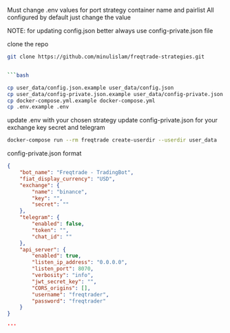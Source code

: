Must change .env values for port strategy
container name and pairlist 
All configured by default just change the value

NOTE: for updating config.json better always use config-private.json file

clone the repo

```bash
git clone https://github.com/minulislam/freqtrade-strategies.git 


```bash

cp user_data/config.json.example user_data/config.json
cp user_data/config-private.json.example user_data/config-private.json
cp docker-compose.yml.example docker-compose.yml
cp .env.example .env

```
update .env with your chosen strategy
update config-private.json for your exchange key secret and telegram 

```bash
docker-compose run --rm freqtrade create-userdir --userdir user_data

```

config-private.json format
```json
{
    "bot_name": "Freqtrade - TradingBot",
    "fiat_display_currency": "USD",
    "exchange": {
        "name": "binance",
        "key": "",
        "secret": ""
    },
    "telegram": {
        "enabled": false,
        "token": "",
        "chat_id": ""
    },
    "api_server": {
        "enabled": true,
        "listen_ip_address": "0.0.0.0",
        "listen_port": 8070,
        "verbosity": "info",
        "jwt_secret_key": "",
        "CORS_origins": [],
        "username": "freqtrader",
        "password": "freqtrader"
    }
}

'''
